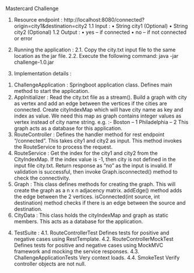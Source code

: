 Mastercard Challenge
1.	Resource endpoint : 
http://localhost:8080/connected?origin=city1&destination=city2
1.1	Input :
•	String city1 (Optional)
•	String city2 (Optional)
1.2	Output :
•	yes – if connected
•	no – if not connected or error

2.	Running the application :
2.1.	Copy the city.txt input file to the same location as the jar file.
2.2.	Execute the following command:
java -jar challenge-1.0.jar

3.	Implementation details :
1)	ChallengeApplication :
Springboot application class. Defines main method to start the application.
2)	AppInitializer :
Read the city.txt file as a stream().
Build a graph with city as vertex and add an edge between the vertices if the cities are connected.
Create cityIndexMap which will have city name as key and index as value. We need this map as graph contains integer values as vertex instead of city name string.
e.g. :- 	Boston – 1
	Philadelphia – 2
This graph acts as a database for this application.
3)	RouteController :
Defines the handler method for rest endpoint “/connected”. This takes city1 and city2 as input.
This method invokes the RouteService to process the request.
4)	RouteService :
Get the index for the city1 and city2 from the CityIndexMap.
If the index value is -1, then city is not defined in the input file city.txt. Return response as “no” as the input is invalid.
If validation is successful, then invoke Graph.isconnected() method to check the connectivity.
5)	Graph :
This class defines methods for creating the graph.
This will create the graph as a n x n adjacency matrix.
addEdge() method adds the edge between the 2 vertices.
isConnected(int source, int destination) method checks if there is an edge between the source and destination.
6)	CityData :
This class holds the cityIndexMap and graph as static members.
This acts as a database for the application.
4.	TestSuite :
4.1.	RouteControllerTest
Defines tests for positive and negative cases using RestTemplate.
4.2.	RouteControllerMockTest
Defines tests for positive and negative cases using MockMVC framework and mocking the service responses.
4.3.	ChallengeApplicationTests
Very context loads.
4.4.	SmokeTest
Verify controller objects are not null.





